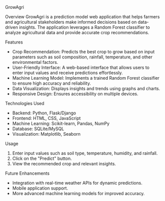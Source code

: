 GrowAgri

Overview
GrowAgri is a prediction model web application that helps farmers and agricultural stakeholders make informed decisions based on data-driven insights. The application leverages a Random Forest classifier to analyze agricultural data and provide accurate crop recommendations.

Features
- Crop Recommendation: Predicts the best crop to grow based on input parameters such as soil composition, rainfall, temperature, and other environmental factors.
- User-Friendly Interface: A web-based interface that allows users to enter input values and receive predictions effortlessly.
- Machine Learning Model: Implements a trained Random Forest classifier to ensure high accuracy and reliability.
- Data Visualization: Displays insights and trends using graphs and charts.
- Responsive Design: Ensures accessibility on multiple devices.

Technologies Used
- Backend: Python, Flask/Django
- Frontend: HTML, CSS, JavaScript
- Machine Learning: Scikit-learn, Pandas, NumPy
- Database: SQLite/MySQL
- Visualization: Matplotlib, Seaborn

Usage
1. Enter input values such as soil type, temperature, humidity, and rainfall.
2. Click on the "Predict" button.
3. View the recommended crop and relevant insights.

Future Enhancements
- Integration with real-time weather APIs for dynamic predictions.
- Mobile application support.
- More advanced machine learning models for improved accuracy.
